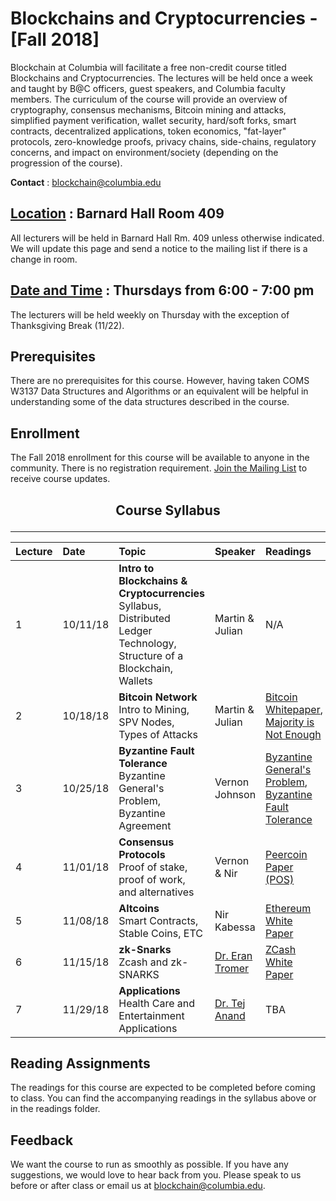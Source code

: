 # Blockchains and Cryptocurrencies - [Fall 2018]

Blockchain at Columbia will facilitate a free non-credit course titled Blockchains and Cryptocurrencies. The lectures will be held once a week and taught by B@C officers, guest speakers, and Columbia faculty members. The curriculum of the course will provide an overview of cryptography, consensus mechanisms, Bitcoin mining and attacks, simplified payment verification, wallet security, hard/soft forks, smart contracts, decentralized applications, token economics, "fat-layer" protocols, zero-knowledge proofs, privacy chains, side-chains, regulatory concerns, and impact on environment/society (depending on the progression of the course).

**Contact** :  blockchain@columbia.edu

## [Location](https://www.google.com/maps/place/Barnard+Hall/@40.8086986,-73.9637763,18z/data=!4m5!3m4!1s0x0:0xcb13ae98cab54656!8m2!3d40.8092104!4d-73.963948) : Barnard Hall Room 409
All lecturers will be held in Barnard Hall Rm. 409 unless otherwise indicated. We will update this page and send a notice to the mailing list if there is a change in room. 

## [Date and Time](https://calendar.google.com/calendar?cid=Y29sdW1iaWEuZWR1X2l2Z24wODdibGU5bWhhZ3ZoZGZpc3FtcmRzQGdyb3VwLmNhbGVuZGFyLmdvb2dsZS5jb20) : Thursdays from 6:00 - 7:00 pm
The lecturers will be held weekly on Thursday with the exception of Thanksgiving Break (11/22).

## Prerequisites
There are no prerequisites for this course. However, having taken COMS W3137 Data Structures and Algorithms or an equivalent will be helpful in understanding some of the data structures described in the course.

## Enrollment
The Fall 2018 enrollment for this course will be available to anyone in the community. There is no registration requirement. [Join the Mailing List](https://goo.gl/forms/2wqXnelaQmp20vIm1) to receive course updates.

## <p align=center> Course Syllabus </p>
------

| Lecture | Date | Topic | Speaker | Readings |
| :--- | :---  | :---  | :---  | :---  |
| 1   | 10/11/18 | **Intro to Blockchains & Cryptocurrencies**  <br> Syllabus, Distributed Ledger Technology, Structure of a Blockchain, Wallets  | Martin & Julian  |  N/A |
| 2   | 10/18/18 | **Bitcoin Network** <br>  Intro to Mining, SPV Nodes, Types of Attacks | Martin & Julian  |  [Bitcoin Whitepaper](https://github.com/BlockchainAtColumbia/BlockchainsAndCryptocurrencies/blob/master/papers/Bitcoin-A-Peer-to-Peer-Electronic-Cash-System.pdf), [Majority is Not Enough](https://github.com/BlockchainAtColumbia/BlockchainsAndCryptocurrencies/blob/master/papers/Majority-Is-Not-Enough.pdf)  |
| 3   | 10/25/18 | **Byzantine Fault Tolerance** <br>  Byzantine General's Problem, Byzantine Agreement  | Vernon Johnson  |  [Byzantine General's Problem](https://github.com/BlockchainAtColumbia/BlockchainsAndCryptocurrencies/blob/master/papers/Byzantine-Generals-Problem.pdf), [Byzantine Fault Tolerance](https://github.com/BlockchainAtColumbia/BlockchainsAndCryptocurrencies/blob/master/papers/Byzantine-Fault-Tolerance.pdf) |
| 4   | 11/01/18 | **Consensus Protocols** <br>  Proof of stake, proof of work, and alternatives  | Vernon & Nir   |  [Peercoin Paper (POS)](https://github.com/BlockchainAtColumbia/BlockchainsAndCryptocurrencies/blob/master/papers/peercoin-paper.pdf)   |
| 5   | 11/08/18 | **Altcoins** <br>  Smart Contracts, Stable Coins, ETC  | Nir Kabessa  |  [Ethereum White Paper](https://github.com/ethereum/wiki/wiki/White-Paper) |
| 6   | 11/15/18 | **zk-Snarks** <br>  Zcash and zk-SNARKS  | [Dr. Eran Tromer](https://datascience.columbia.edu/eran-tromer)  |  [ZCash White Paper](https://github.com/BlockchainAtColumbia/BlockchainsAndCryptocurrencies/blob/master/papers/zerocash.pdf)  |
| 7   | 11/29/18 | **Applications** <br> Health Care and Entertainment Applications  | [Dr. Tej Anand](http://sps.columbia.edu/technology-management/faculty/tej-anand)  |  TBA  |

## Reading Assignments
The readings for this course are expected to be completed before coming to class. You can find the accompanying readings in the syllabus above or in the readings folder.

## Feedback
We want the course to run as smoothly as possible. If you have any suggestions, we would love to hear back from you. Please speak to us before or after class or email us at blockchain@columbia.edu.
